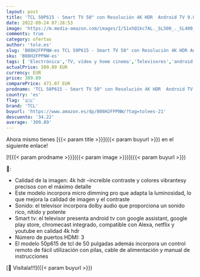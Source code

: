 ```yaml
---
layout: post
title: 'TCL 50P615 - Smart TV 50" con Resolución 4K HDR  Android TV 9.0  WiFi  Ultra HD  Micro Dimming Pro  Dolby Audio  Compatible con Google Assistant y Alexa'
date: 2022-09-24 07:28:53
image: 'https://m.media-amazon.com/images/I/51xhQ1kc7AL._SL500_._SL400_.jpg'
comments: true
category: ofertas
author: 'tole.es'
slug: 'B08H2FPPNW-es TCL 50P615 - Smart TV 50" con Resolución 4K HDR Android TV...'
sku: 'B08H2FPPNW-es'
tags: [ 'Electrónica','TV, vídeo y home cinema','Televisores','android','tcl','🇪🇸', ]
actualPrice: 309.89 EUR
currency: EUR
price: 309.89
comparePrice: 471.07 EUR
prodname: 'TCL 50P615 - Smart TV 50" con Resolución 4K HDR  Android TV 9.0  WiFi  Ultra HD  Micro Dimming Pro  Dolby Audio  Compatible con Google Assistant y Alexa'
country: 'es'
flag: '🇪🇸'
brand: 'TCL'
buyurl: 'https://www.amazon.es/dp/B08H2FPPNW/?tag=tolees-21'
descuento: '34.22'
average: '309.89'
---
```


Ahora mismo tienes [{{< param title >}}]({{< param buyurl >}}) en el siguiente enlace!

[![{{< param prodname >}}]({{< param image >}})]({{< param buyurl >}})

🔎:

- Calidad de la imagen: 4k hdr –increíble contraste y colores vibrantesy precisos con el máximo detalle
- Este modelo incorpora micro dimming pro que adapta la luminosidad, lo que mejora la calidad de imagen y el contraste
- Sonido: el televisor incorpora dolby audio que proporciona un sonido rico, nítido y potente
- Smart tv: el televisor presenta android tv con google assistant, google play store, chromecast integrado, compatible con Alexa, netflix y youtube en calidad 4k hdr
- Número de puertos HDMI: 3
- El modelo 50p615 de tcl de 50 pulgadas además incorpora un control remoto de fácil utilización con pilas, cable de alimentación y manual de instrucciones

[🛒 Visítala!!!]({{< param buyurl >}})
